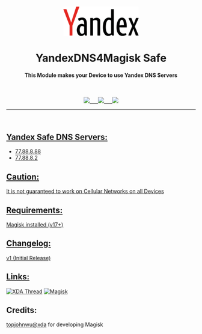 <p align="center"><img src="https://github.com/K3V1991/Yandex-DNS4Magisk-Safe/blob/main/Yandex.png" width="200"></a>
<h1 align="center"><b>YandexDNS4Magisk Safe</b></h1>
<h4 align="center">This Module makes your Device to use Yandex DNS Servers</h4>
<br />

<p align="center">
<a href="https://ko-fi.com/k3v1991" alt="Ko-fi"><img src="https://img.shields.io/badge/Ko--fi-F16061?style=for-the-badge&logo=ko-fi&logoColor=white"> &emsp;
<a href="https://www.paypal.com/cgi-bin/webscr?cmd=_s-xclick&hosted_button_id=HW8B98TVDLKWA" alt="PayPal"><img src="https://img.shields.io/badge/PayPal-00457C?style=for-the-badge&logo=paypal&logoColor=white"> &emsp;
<a href="https://github.com/K3V1991/Donate-Crypto/blob/main/README.md" alt="Crypto"><img src="https://img.shields.io/badge/Bitcoin-000?style=for-the-badge&logo=bitcoin&logoColor=white">
</p>
<hr />
<br />

## Yandex Safe DNS Servers:
* 77.88.8.88
* 77.88.8.2

## Caution:
It is not guaranteed to work on Cellular Networks on all Devices
<br />

## Requirements:
Magisk installed (v17+)
<br />

## Changelog:
v1 (Initial Release)
<br />

## Links:
[![XDA Thread](https://img.shields.io/badge/XDA-Thread-orange.svg)](https://forum.xda-developers.com/apps/magisk/module-yandex-dns4magisk-basic-safe-t3914991)
[![Magisk](https://img.shields.io/badge/Magisk-v17%2B-brightgreen.svg)](https://forum.xda-developers.com/apps/magisk/official-magisk-v7-universal-systemless-t3473445)
<br />

## Credits:
<a href="https://forum.xda-developers.com/member.php?u=4470081">topjohnwu@xda</a> for developing Magisk
